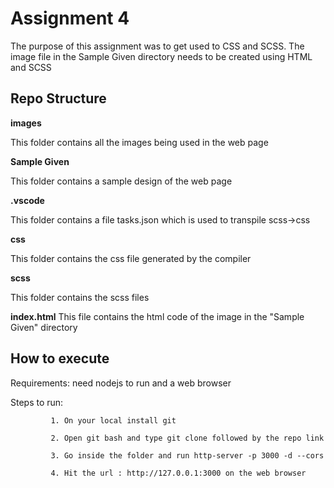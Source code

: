 # Assignment 4
The purpose of this assignment was to get used to CSS and SCSS. The image file in the Sample Given directory needs to be created using HTML and SCSS


## Repo Structure

**images**

This folder contains all the images being used in the web page

**Sample Given**

This folder contains a sample design of the web page

**.vscode**

This folder contains a file tasks.json which is used to transpile scss->css

**css**

This folder contains the css file generated by the compiler

**scss**

This folder contains the scss files

**index.html**
This file contains the html code of the image in the "Sample Given" directory

## How to execute
Requirements: need nodejs to run and a web browser

Steps to run:

             1. On your local install git

             2. Open git bash and type git clone followed by the repo link   
             
             3. Go inside the folder and run http-server -p 3000 -d --cors 
             
             4. Hit the url : http://127.0.0.1:3000 on the web browser
